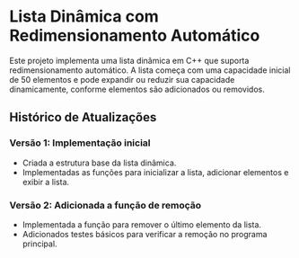 # Lista Dinâmica com Redimensionamento Automático

Este projeto implementa uma lista dinâmica em C++ que suporta redimensionamento automático. A lista começa com uma capacidade inicial de 50 elementos e pode expandir ou reduzir sua capacidade dinamicamente, conforme elementos são adicionados ou removidos.

## Histórico de Atualizações

### Versão 1: Implementação inicial
- Criada a estrutura base da lista dinâmica.
- Implementadas as funções para inicializar a lista, adicionar elementos e exibir a lista.

### Versão 2: Adicionada a função de remoção
- Implementada a função para remover o último elemento da lista.
- Adicionados testes básicos para verificar a remoção no programa principal.


